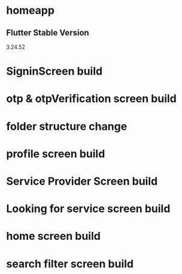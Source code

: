 # homeapp

## Flutter Stable Version 

3.24.52 

# SigninScreen build
# otp & otpVerification screen build
# folder structure change
# profile screen build
# Service Provider Screen build
# Looking for service screen build
# home screen build
# search filter screen build